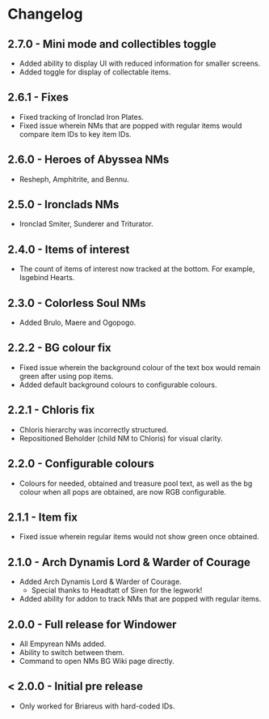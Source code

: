 # Changelog

## 2.7.0 - Mini mode and collectibles toggle

- Added ability to display UI with reduced information for smaller screens.
- Added toggle for display of collectable items.

## 2.6.1 - Fixes

- Fixed tracking of Ironclad Iron Plates.
- Fixed issue wherein NMs that are popped with regular items would compare item
  IDs to key item IDs.

## 2.6.0 - Heroes of Abyssea NMs

- Resheph, Amphitrite, and Bennu.

## 2.5.0 - Ironclads NMs

- Ironclad Smiter, Sunderer and Triturator.

## 2.4.0 - Items of interest

- The count of items of interest now tracked at the bottom. For example,
  Isgebind Hearts.

## 2.3.0 - Colorless Soul NMs

- Added Brulo, Maere and Ogopogo.

## 2.2.2 - BG colour fix

- Fixed issue wherein the background colour of the text box would remain green
  after using pop items.
- Added default background colours to configurable colours.

## 2.2.1 - Chloris fix

- Chloris hierarchy was incorrectly structured.
- Repositioned Beholder (child NM to Chloris) for visual clarity.

## 2.2.0 - Configurable colours

- Colours for needed, obtained and treasure pool text, as well as the bg colour
  when all pops are obtained, are now RGB configurable.

## 2.1.1 - Item fix

- Fixed issue wherein regular items would not show green once obtained.

## 2.1.0 - Arch Dynamis Lord & Warder of Courage

- Added Arch Dynamis Lord & Warder of Courage.
  - Special thanks to Headtatt of Siren for the legwork!
- Added ability for addon to track NMs that are popped with regular items.

## 2.0.0 - Full release for Windower

- All Empyrean NMs added.
- Ability to switch between them.
- Command to open NMs BG Wiki page directly.

## < 2.0.0 - Initial pre release

- Only worked for Briareus with hard-coded IDs.

